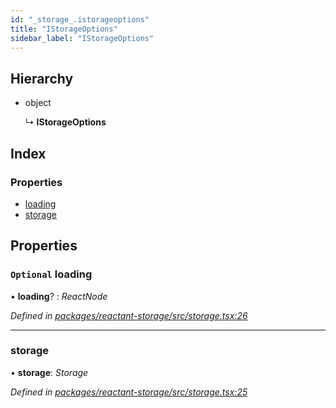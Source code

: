 ```yaml
---
id: "_storage_.istorageoptions"
title: "IStorageOptions"
sidebar_label: "IStorageOptions"
---
```


## Hierarchy

* object

  ↳ **IStorageOptions**

## Index

### Properties

* [loading](_storage_.istorageoptions.md#optional-loading)
* [storage](_storage_.istorageoptions.md#storage)

## Properties

### `Optional` loading

• **loading**? : *ReactNode*

*Defined in [packages/reactant-storage/src/storage.tsx:26](https://github.com/unadlib/reactant/blob/f8f02435/packages/reactant-storage/src/storage.tsx#L26)*

___

###  storage

• **storage**: *Storage*

*Defined in [packages/reactant-storage/src/storage.tsx:25](https://github.com/unadlib/reactant/blob/f8f02435/packages/reactant-storage/src/storage.tsx#L25)*
